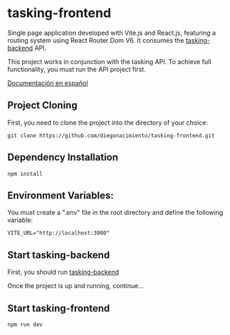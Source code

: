 # tasking-frontend
Single page application developed with Vite.js and React.js, featuring a routing system using React Router Dom V6. It consumes the  [tasking-backend](https://github.com/diegonacimiento/tasking-backend) API.

This project works in conjunction with the tasking API. To achieve full functionality, you must run the API project first.

[Documentación en español](README-es.md)

## Project Cloning
First, you need to clone the project into the directory of your choice:

```git clone https://github.com/diegonacimiento/tasking-frontend.git```

## Dependency Installation
``` npm install ```

## Environment Variables:
You must create a ".env" file in the root directory and define the following variable:
```
VITE_URL="http://localhost:3000"
```

## Start tasking-backend
First, you should run [tasking-backend](https://github.com/diegonacimiento/tasking-backend)

Once the project is up and running, continue...

## Start tasking-frontend
```npm run dev```
